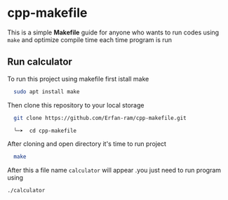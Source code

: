 # cpp-makefile
This is a simple **Makefile** guide for anyone who wants to run codes using `make` and optimize compile time each time program is run

## Run calculator
To run this project using makefile first istall make

```bash
  sudo apt install make
```
Then clone this repository to your local storage

```bash
  git clone https://github.com/Erfan-ram/cpp-makefile.git

  ╰─➤  cd cpp-makefile  

```
After cloning and open directory it's time to run project

```bash
  make
```
After this a file name `calculator` will appear .you just need to run program using 
```bash
./calculator
```